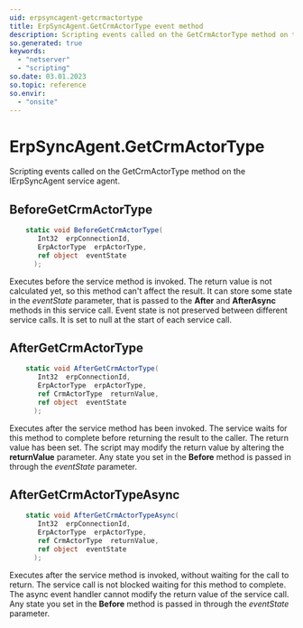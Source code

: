 ```yaml
---
uid: erpsyncagent-getcrmactortype
title: ErpSyncAgent.GetCrmActorType event method
description: Scripting events called on the GetCrmActorType method on the ErpSyncAgent service agent.
so.generated: true
keywords:
  - "netserver"
  - "scripting"
so.date: 03.01.2023
so.topic: reference
so.envir:
  - "onsite"
---
```

# ErpSyncAgent.GetCrmActorType

Scripting events called on the <see cref='M:SuperOffice.CRM.Services.IErpSyncAgent.GetCrmActorType'>GetCrmActorType</see> method on the <see cref='IErpSyncAgent'>IErpSyncAgent</see>  service agent.

## BeforeGetCrmActorType
```cs
    static void BeforeGetCrmActorType(
       Int32  erpConnectionId,
       ErpActorType  erpActorType,
       ref object  eventState
      );
```
Executes before the service method is invoked.
The return value is not calculated yet, so this method can't affect the result.
It can store some state in the *eventState* parameter, that is passed to the **After** and **AfterAsync** methods in this service call.
Event state is not preserved between different service calls. It is set to null at the start of each service call.
## AfterGetCrmActorType
```cs
    static void AfterGetCrmActorType(
       Int32  erpConnectionId,
       ErpActorType  erpActorType,
       ref CrmActorType  returnValue,
       ref object  eventState
      );
```
Executes after the service method has been invoked. The service waits for this method to complete before returning the result to the caller.
The return value has been set. The script may modify the return value by altering the **returnValue** parameter.
Any state you set in the **Before** method is passed in through the *eventState* parameter.
## AfterGetCrmActorTypeAsync
```cs
    static void AfterGetCrmActorTypeAsync(
       Int32  erpConnectionId,
       ErpActorType  erpActorType,
       ref CrmActorType  returnValue,
       ref object  eventState
      );
```
Executes after the service method is invoked, without waiting for the call to return.
The service call is not blocked waiting for this method to complete.
The async event handler cannot modify the return value of the service call.
Any state you set in the **Before** method is passed in through the *eventState* parameter.


